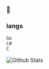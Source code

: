 ### 🦇

### langs
    Go
    C#
    C
    
![Github Stats](https://github-readme-stats.vercel.app/api?username=i7solar&count_private=true&theme=dracula)

